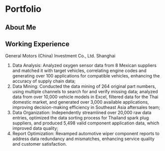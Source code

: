 # Portfolio


## About Me

## Working Experience
General Motors (China) Investment Co., Ltd. Shanghai

1. Data Analysis: Analyzed oxygen sensor data from 8 Mexican suppliers and matched it with target vehicles, correlating engine codes and generating over 100 applications for compatible vehicles, enhancing the accuracy of supply chain data;
2.  Data Mining: Conducted the data mining of 264 original part numbers, using multiple channels to search for and verify missing data; analyzed data from over 10,000 vehicle models in Excel, filtered data for the Thai domestic market, and generated over 3,000 available applications, improving decision-making efficiency in Southeast Asia aftersales team;
3. Data Organization: Independently streamlined over 20,000 raw data entries, optimized the data sorting process for Thailand spark plug suppliers, and produced 5,498 valid component application data, which improved data quality;
4. Report Optimization: Revamped automotive wiper component reports to address data redundancy and mismatches, enhancing service quality and customer satisfaction.